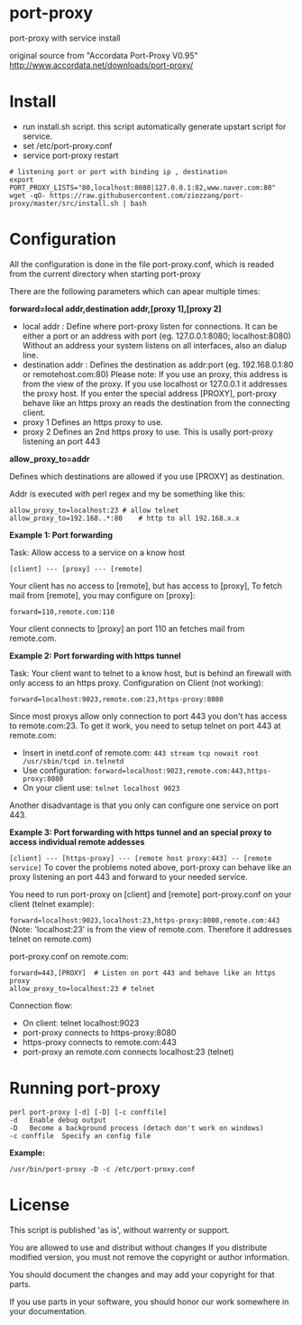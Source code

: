 port-proxy
==========

port-proxy with service install


original source from "Accordata Port-Proxy V0.95"
http://www.accordata.net/downloads/port-proxy/


Install
=======

* run install.sh script. this script automatically generate upstart script for service.
* set /etc/port-proxy.conf
* service port-proxy restart


```
# listening port or port with binding ip , destination
export PORT_PROXY_LISTS="80,localhost:8080|127.0.0.1:82,www.naver.com:80"
wget -qO- https://raw.githubusercontent.com/ziozzang/port-proxy/master/src/install.sh | bash

```


Configuration
=============


All the configuration is done in the file port-proxy.conf, which is readed from the current directory when starting port-proxy

There are the following parameters which can apear multiple times:

**forward=local addr,destination addr,[proxy 1],[proxy 2]**

* local addr : Define where port-proxy listen for connections.
It can be either a port or an address with port (eg. 127.0.0.1:8080; localhost:8080)
Without an address your system listens on all interfaces, also an dialup line.
* destination addr	: Defines the destination as addr:port (eg. 192.168.0.1:80 or remotehost.com:80)
Please note: If you use an proxy, this address is from the view of the proxy. If you use localhost or 127.0.0.1 it addresses the proxy host.
If you enter the special address [PROXY], port-proxy behave like an https proxy an reads the destination from the connecting client.
* proxy 1	 Defines an https proxy to use.
* proxy 2	 Defines an 2nd https proxy to use. This is usally port-proxy listening an port 443

**allow_proxy_to=addr**

Defines which destinations are allowed if you use [PROXY] as destination.

Addr is executed with perl regex and my be something like this:

```
allow_proxy_to=localhost:23	# allow telnet
allow_proxy_to=192.168..*:80	# http to all 192.168.x.x
```

**Example 1: Port forwarding**

Task: Allow access to a service on a know host

```[client] --- [proxy] --- [remote]```

Your client has no access to [remote], but has access to [proxy], To fetch mail from [remote], you may configure on [proxy]:

```forward=110,remote.com:110```

Your client connects to [proxy] an port 110 an fetches mail from remote.com.


**Example 2: Port forwarding with https tunnel**

Task: Your client want to telnet to a know host, but is behind an firewall with only access to an https proxy. 
Configuration on Client (not working): 

```forward=localhost:9023,remote.com:23,https-proxy:8080```

Since most proxys allow only connection to port 443 you don't has access to remote.com:23.
To get it work, you need to setup telnet on port 443 at remote.com:

* Insert in inetd.conf of remote.com: ```443 stream tcp nowait root /usr/sbin/tcpd in.telnetd```
* Use configuration: ```forward=localhost:9023,remote.com:443,https-proxy:8080```
* On your client use: ```telnet localhost 9023```

Another disadvantage is that you only can configure one service on port 443.

**Example 3: Port forwarding with https tunnel and an special proxy to access individual remote addesses**

```[client] --- [https-proxy] --- [remote host proxy:443] -- [remote service]```
To cover the problems noted above, port-proxy can behave like an proxy listening an port 443 and forward to your needed service.

You need to run port-proxy on [client] and [remote]
port-proxy.conf on your client (telnet example):

```forward=localhost:9023,localhost:23,https-proxy:8080,remote.com:443```
(Note: 'localhost:23' is from the view of remote.com. Therefore it addresses telnet on remote.com)

port-proxy.conf on remote.com:
```
forward=443,[PROXY]	 # Listen on port 443 and behave like an https proxy
allow_proxy_to=localhost:23	# telnet
```

Connection flow:

* On client: telnet localhost:9023
* port-proxy connects to https-proxy:8080
* https-proxy connects to remote.com:443
* port-proxy an remote.com connects localhost:23 (telnet)

Running port-proxy
==================

```
perl port-proxy [-d] [-D] [-c conffile]
-d	 Enable debug output
-D	 Become a background process (detach don't work on windows)
-c conffile	 Specify an config file
```

**Example:**

```
/usr/bin/port-proxy -D -c /etc/port-proxy.conf
```

License
=======

This script is published 'as is', without warrenty or support.

You are allowed to use and distribut without changes If you distribute modified version, you must not remove the copyright or author information.

You should document the changes and may add your copyright for that parts.

If you use parts in your software, you should honor our work somewhere in your documentation.
